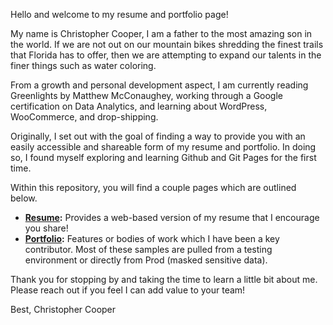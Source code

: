 Hello and welcome to my resume and portfolio page! 

My name is Christopher Cooper, I am a father to the most amazing son in the world.  If we are not out on our mountain bikes shredding the finest trails that Florida has to offer, then we are attempting to expand our talents in the finer things such as water coloring. 

From a growth and personal development aspect, I am currently reading Greenlights by Matthew McConaughey, working through a Google certification on Data Analytics, and learning about WordPress, WooCommerce, and drop-shipping.

Originally, I set out with the goal of finding a way to provide you with an easily accessible and shareable form of my resume and portfolio.  In doing so, I found myself exploring and learning Github and Git Pages for the first time.

Within this repository, you will find a couple pages which are outlined below.
- **[Resume](https://chrisc88.github.io/Resume):** Provides a web-based version of my resume that I encourage you share!
- **[Portfolio](https://chrisc88.github.io/Portfolio):** Features or bodies of work which I have been a key contributor. Most of these samples are pulled from a testing environment or directly from Prod (masked sensitive data).

Thank you for stopping by and taking the time to learn a little bit about me.  Please reach out if you feel I can add value to your team!

Best,
Christopher Cooper